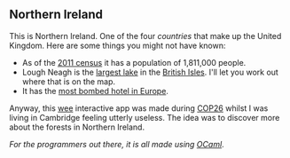 ## Northern Ireland

This is Northern Ireland. One of the four *countries* that make 
up the United Kingdom. Here are some things you might not have 
known: 

 - As of the [2011 census](https://www.nisra.gov.uk/publications/2011-census-key-statistics-northern-ireland)
   it has a population of 1,811,000 people.
 - Lough Neagh is the [largest lake](https://www.britannica.com/place/Lough-Neagh) in the [British Isles](https://www.britannica.com/place/British-Isles). I'll 
   let you work out where that is on the map.
 - It has the [most bombed hotel in Europe](https://www.bbc.co.uk/news/uk-northern-ireland-12322222).

Anyway, this [wee](https://english.stackexchange.com/questions/319464/how-is-wee-used-in-northern-ireland) interactive app 
was made during [COP26](https://ukcop26.org/) whilst I was living in Cambridge feeling utterly useless. The idea was to discover more 
about the forests in Northern Ireland.

*For the programmers out there, it is all made using [OCaml](https://v3.ocaml.org)*.